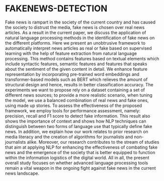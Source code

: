 # FAKENEWS-DETECTION
Fake news is rampart in the society of the current country and has caused the society to distrust the media, fake news is chosen over real news articles. As a result in the current paper, we discuss the application of natural language processing methods in the identification of fake news on the different platforms. Here we present an unobtrusive framework to automatically interpret news articles as real or fake based on supervised learning with the help of feature extraction from natural language processing. This method contains features based on textual elements which include syntactic features, semantic features and features that speaks about the sentiment of the given content in detail. We enhance feature representation by incorporating pre-trained word embeddings and transformer-based models such as BERT which relieves the amount of structural design and hence, results in better classification accuracy. The experiments we want to propose rely on a dataset containing a set of different news sources; to provide a more realistic scenario, when tuning the model, we use a balanced combination of real news and fake ones, using made up stories. To assess the effectiveness of the proposed framework, we employ tools for performance assessment, namely: precision, recall and F1 score to detect fake information. This result also shows the importance of context and shows how NLP techniques can distinguish between two forms of language use that typically define fake news. In addition, we explain how our work relates to prior research on media literacy and the creation of algorithms for journalists and non-journalists alike. Moreover, our research contributes to the stream of studies that aim at applying NLP for enhancing the effectiveness of combating fake news and the emergence of the society that is better equipped to function within the information logistics of the digital world. All in all, the present overall study focuses on whether advanced language processing tools remain a vital weapon in the ongoing fight against fake news in the current news landscape.
